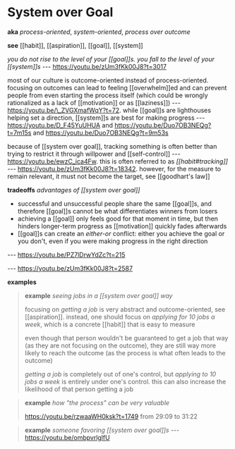 # System over Goal

**aka** _process-oriented_, _system-oriented_, _process over outcome_

**see** [[habit]], [[aspiration]], [[goal]], [[system]]

_you do not rise to the level of your [[goal]]s. you fall to the level of your [[system]]s_ --- <https://youtu.be/zUm3fKk00J8?t=3017>

most of our culture is outcome-oriented instead of process-oriented. focusing on outcomes can lead to feeling [[overwhelm]]ed and can prevent people from even starting the process itself (which could be wrongly rationalized as a lack of [[motivation]] or as [[laziness]]) --- <https://youtu.be/\_ZVGXmafWqY?t=72>. while [[goal]]s are lighthouses helping set a direction, [[system]]s are best for making progress --- <https://youtu.be/D_F45YuUHUA> and <https://youtu.be/Duo7OB3NEQg?t=7m15s> and <https://youtu.be/Duo7OB3NEQg?t=9m53s>

because of [[system over goal]], tracking something is often better than trying to restrict it through willpower and [[self-control]] --- <https://youtu.be/ewzC_ica4Fw>. this is often referred to as _[[habit#tracking]]_ --- <https://youtu.be/zUm3fKk00J8?t=18342>. however, for the measure to remain relevant, it must not become the target, see [[goodhart's law]]

**tradeoffs** _advantages of [[system over goal]]_

- successful and unsuccessful people share the same [[goal]]s, and therefore [[goal]]s cannot be what differentiates winners from losers
- achieving a [[goal]] only feels good for that moment in time, but then hinders longer-term progress as [[motivation]] quickly fades afterwards
- [[goal]]s can create an _either-or_ conflict: either you achieve the goal or you don't, even if you were making progress in the right direction

--- <https://youtu.be/PZ7lDrwYdZc?t=215>

--- <https://youtu.be/zUm3fKk00J8?t=2587>

**examples**

> **example** _seeing jobs in a [[system over goal]] way_
>
> focusing on _getting a job_ is very abstract and outcome-oriented, see [[aspiration]]. instead, one should focus on _applying for 10 jobs a week_, which is a concrete [[habit]] that is easy to measure
>
> even though that person wouldn't be guaranteed to get a job that way (as they are not focusing on the outcome), they are still way more likely to reach the outcome (as the process is what often leads to the outcome)
>
> _getting a job_ is completely out of one's control, but _applying to 10 jobs a week_ is entirely under one's control. this can also increase the likelihood of that person getting a job

> **example** _how "the process" can be very valuable_
>
> <https://youtu.be/rzwaaWH0ksk?t=1749> from 29:09 to 31:22

> **example** _someone favoring [[system over goal]]s_ --- <https://youtu.be/ombpvrlglfU>
